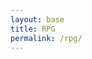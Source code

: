 ```yaml
---
layout: base
title: RPG
permalink: /rpg/
---
```


<canvas id='gameCanvas'></canvas>

<script type="module">
    import GameControl from '{{site.baseurl}}/assets/js/rpg/GameControl.js';


    // Background data
    const image_src = "{{site.baseurl}}/images/rpg/grass.png";
    const image_data = {
        pixels: {height: 580, width: 1038}
    };
    const image = {src: image_src, data: image_data};

    // Sprite data
    const sprite_src = "{{site.baseurl}}/images/rpg/main.png";
    const sprite_data = {
        SCALE_FACTOR: 10, 
        STEP_FACTOR: 1000,
        ANIMATION_RATE: 50,
        pixels: {height: 280, width: 256},
        orientation: {rows: 4, columns: 3 },
        up: { start: 0, row: 0, columns: 3 },     // Row 3, 3 frames for "up" animation
        down: { start: 0, row: 2, columns: 3 },  // Row 0, 3 frames for "down" animation
        left: { start: 0, row: 3, columns: 3 },  // Row 1, 3 frames for "left" animation
        right: { start: 0, row: 1, columns: 3 } // Row 2, 3 frames for "right" animation

    };  // ALL OF THIS CODE IS COMPLEX JSON OBJECTS AS IT HAS DIRECTION SPECIFIC ANIMATIONS
    const sprite = {src: sprite_src, data: sprite_data}; //JSON object

    // Assets for game
    //const assets = {}
    //const assets = {image: image}
    //const assets = {sprite: sprite}
    const assets = {image: image, sprite: sprite} //JSON object

    // Start game engine
    GameControl.start(assets);
